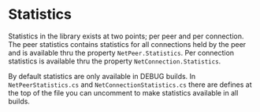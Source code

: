 # Statistics #

Statistics in the library exists at two points; per peer and per connection. The peer statistics contains statistics for all connections held by the peer and is available thru the property `NetPeer.Statistics`.
Per connection statistics is available thru the property `NetConnection.Statistics`.

By default statistics are only available in DEBUG builds. In `NetPeerStatistics.cs` and `NetConnectionStatistics.cs` there are defines at the top of the file you can uncomment to make statistics available in all builds.